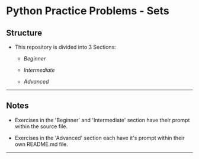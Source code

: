 # Python Practice Problems - **Sets**

## Structure
* This repository is divided into 3 Sections:
    * *Beginner*

    * *Intermediate*

    * *Advanced*

---

## Notes
* Exercises in the 'Beginner' and 'Intermediate' section have their prompt within the source file.

* Exercises in the 'Advanced' section each have it's prompt within their own README.md file.

---
